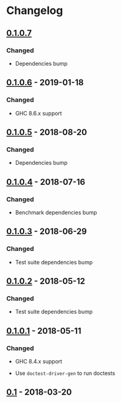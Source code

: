 # Changelog

## [0.1.0.7]

### Changed

- Dependencies bump

## [0.1.0.6] - 2019-01-18

### Changed

- GHC 8.6.x support

## [0.1.0.5] - 2018-08-20

### Changed

- Dependencies bump

## [0.1.0.4] - 2018-07-16

### Changed

- Benchmark dependencies bump

## [0.1.0.3] - 2018-06-29

### Changed

- Test suite dependencies bump

## [0.1.0.2] - 2018-05-12

### Changed

- Test suite dependencies bump

## [0.1.0.1] - 2018-05-11

### Changed

- GHC 8.4.x support

- Use `doctest-driver-gen` to run doctests

## [0.1] - 2018-03-20

[0.1.0.7]: https://github.com/dzhus/csg/compare/0.1.0.6...0.1.0.7
[0.1.0.6]: https://github.com/dzhus/csg/compare/0.1.0.5...0.1.0.6
[0.1.0.5]: https://github.com/dzhus/csg/compare/0.1.0.4...0.1.0.5
[0.1.0.4]: https://github.com/dzhus/csg/compare/0.1.0.3...0.1.0.4
[0.1.0.3]: https://github.com/dzhus/csg/compare/0.1.0.2...0.1.0.3
[0.1.0.2]: https://github.com/dzhus/csg/compare/0.1.0.1...0.1.0.2
[0.1.0.1]: https://github.com/dzhus/csg/compare/0.1...0.1.0.1
[0.1]: https://github.com/dzhus/csg/tree/0.1
